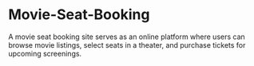 # Movie-Seat-Booking
A movie seat booking site serves as an online platform where users can browse movie listings, select seats in a theater, and purchase tickets for upcoming screenings.
